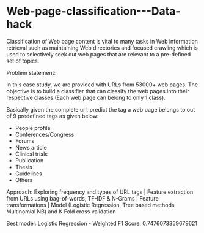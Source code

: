 # Web-page-classification---Data-hack
Classification of Web page content is vital to many tasks in Web information retrieval such as maintaining Web directories and focused crawling which is used to selectively seek out web pages that are relevant to a pre-defined set of topics.

Problem statement:

In this case study, we are provided with URLs from 53000+ web pages. The objective is to build a classifier that can classify the web pages into their respective classes (Each web page can belong to only 1 class).

Basically given the complete url, predict the tag a web page belongs to out of 9 predefined tags as given below:
* People profile
* Conferences/Congress
* Forums
* News article
* Clinical trials
* Publication
* Thesis
* Guidelines
* Others

Approach:
 Exploring frequency and types of URL tags | Feature extraction from URLs using bag-of-words, TF-IDF & N-Grams | Feature transformations | Model (Logistic Regression, Tree based methods, Multinomial NB) and K Fold cross validation
 
 Best model:
 Logistic Regression -
 Weighted F1 Score: 0.7476073359679621
